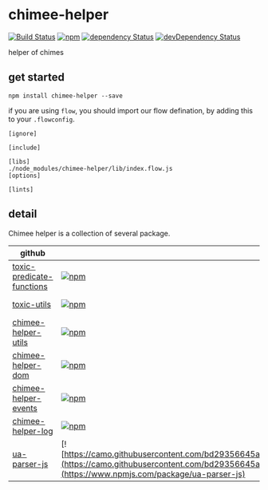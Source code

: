 # chimee-helper

[![Build Status](https://img.shields.io/travis/Chimeejs/chimee-helper/master.svg?style=flat-square)](https://travis-ci.org/Chimeejs/chimee-helper.svg?branch=master)
[![npm](https://img.shields.io/npm/v/chimee-helper.svg?colorB=brightgreen&style=flat-square)](https://www.npmjs.com/package/chimee-helper)
[![dependency Status](https://david-dm.org/Chimeejs/chimee-helper.svg)](https://david-dm.org/Chimeejs/chimee-helper)
[![devDependency Status](https://david-dm.org/Chimeejs/chimee-helper/dev-status.svg)](https://david-dm.org/Chimeejs/chimee-helper?type=dev)

helper of chimes

## get started

```shell
npm install chimee-helper --save
```

if you are using `flow`, you should import our flow defination, by adding this to your `.flowconfig`.

```
[ignore]

[include]

[libs]
./node_modules/chimee-helper/lib/index.flow.js
[options]

[lints]
```
## detail

Chimee helper is a collection of several package.

| github                                   | npm                                      | coverage                                 |
| ---------------------------------------- | ---------------------------------------- | ---------------------------------------- |
| [toxic-predicate-functions](https://github.com/toxic-johann/toxic-predicate-functions) | [![npm](https://img.shields.io/npm/v/toxic-predicate-functions.svg?colorB=brightgreen&style=flat-square)](https://www.npmjs.com/package/toxic-predicate-functions) | [![Coverage Status](https://img.shields.io/coveralls/toxic-johann/toxic-predicate-functions/master.svg?style=flat-square)](https://coveralls.io/github/toxic-johann/toxic-predicate-functions?branch=master) |
| [toxic-utils](https://github.com/toxic-johann/toxic-utils) | [![npm](https://img.shields.io/npm/v/toxic-utils.svg?colorB=brightgreen&style=flat-square)](https://www.npmjs.com/package/toxic-utils) | [![Coverage Status](https://img.shields.io/coveralls/toxic-johann/toxic-utils/master.svg?style=flat-square)](https://coveralls.io/github/toxic-johann/toxic-utils?branch=master) |
| [chimee-helper-utils](https://github.com/Chimeejs/chimee-helper-utils) | [![npm](https://img.shields.io/npm/v/chimee-helper-utils.svg?colorB=brightgreen&style=flat-square)](https://www.npmjs.com/package/chimee-helper-utils) | [![Coverage Status](https://img.shields.io/coveralls/Chimeejs/chimee-helper-utils/master.svg?style=flat-square)](https://coveralls.io/github/Chimeejs/chimee-helper-utils?branch=master) |
| [chimee-helper-dom](https://github.com/Chimeejs/chimee-helper-dom) | [![npm](https://img.shields.io/npm/v/chimee-helper-dom.svg?colorB=brightgreen&style=flat-square)](https://www.npmjs.com/package/chimee-helper-dom) | [![Coverage Status](https://img.shields.io/coveralls/Chimeejs/chimee-helper-dom/master.svg?style=flat-square)](https://coveralls.io/github/Chimeejs/chimee-helper-dom?branch=master) |
| [chimee-helper-events](https://github.com/Chimeejs/chimee-helper-events) | [![npm](https://img.shields.io/npm/v/chimee-helper-events.svg?colorB=brightgreen&style=flat-square)](https://www.npmjs.com/package/chimee-helper-events) | [![Coverage Status](https://img.shields.io/coveralls/Chimeejs/chimee-helper-events/master.svg?style=flat-square)](https://coveralls.io/github/Chimeejs/chimee-helper-events?branch=master) |
| [chimee-helper-log](https://github.com/Chimeejs/chimee-helper-log) | [![npm](https://img.shields.io/npm/v/chimee-helper-log.svg?colorB=brightgreen&style=flat-square)](https://www.npmjs.com/package/chimee-helper-log) | [![Coverage Status](https://img.shields.io/coveralls/Chimeejs/chimee-helper-log/master.svg?style=flat-square)](https://coveralls.io/github/Chimeejs/chimee-helper-log?branch=master) |
| [ua-parser-js](https://github.com/faisalman/ua-parser-js) | [![https://camo.githubusercontent.com/bd29356645a3a686e8eddf3f24a0e21e72d510af/68747470733a2f2f696d672e736869656c64732e696f2f6e706d2f762f75612d7061727365722d6a732e737667](https://camo.githubusercontent.com/bd29356645a3a686e8eddf3f24a0e21e72d510af/68747470733a2f2f696d672e736869656c64732e696f2f6e706d2f762f75612d7061727365722d6a732e737667)](https://www.npmjs.com/package/ua-parser-js) |                                          |


